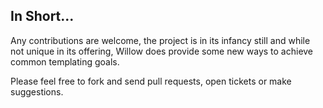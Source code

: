 ## In Short...

Any contributions are welcome, the project is in its infancy still and while not unique in its offering, Willow does provide some new ways to achieve common templating goals.

Please feel free to fork and send pull requests, open tickets or make suggestions.
